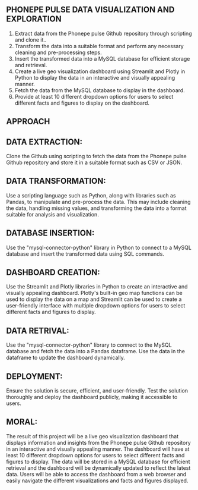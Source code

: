 ## PHONEPE PULSE DATA VISUALIZATION AND EXPLORATION
1. Extract data from the Phonepe pulse Github repository through scripting and
clone it..
2. Transform the data into a suitable format and perform any necessary cleaning
and pre-processing steps.
3. Insert the transformed data into a MySQL database for efficient storage and
retrieval.
4. Create a live geo visualization dashboard using Streamlit and Plotly in Python
to display the data in an interactive and visually appealing manner.
5. Fetch the data from the MySQL database to display in the dashboard.
6. Provide at least 10 different dropdown options for users to select different
facts and figures to display on the dashboard.
## APPROACH
## DATA EXTRACTION:
Clone the Github using scripting to fetch the data from the
Phonepe pulse Github repository and store it in a suitable format such as CSV
or JSON.
## DATA TRANSFORMATION: 
Use a scripting language such as Python, along with
libraries such as Pandas, to manipulate and pre-process the data. This may
include cleaning the data, handling missing values, and transforming the data
into a format suitable for analysis and visualization.
## DATABASE INSERTION: 
Use the "mysql-connector-python" library in Python to
connect to a MySQL database and insert the transformed data using SQL
commands.
## DASHBOARD CREATION: 
Use the Streamlit and Plotly libraries in Python to create
an interactive and visually appealing dashboard. Plotly's built-in geo map
functions can be used to display the data on a map and Streamlit can be used
to create a user-friendly interface with multiple dropdown options for users to
select different facts and figures to display.
## DATA RETRIVAL: 
Use the "mysql-connector-python" library to connect to the
MySQL database and fetch the data into a Pandas dataframe. Use the data in
the dataframe to update the dashboard dynamically.
## DEPLOYMENT: 
Ensure the solution is secure, efficient, and user-friendly. Test
the solution thoroughly and deploy the dashboard publicly, making it
accessible to users.
## MORAL:
The result of this project will be a live geo visualization dashboard that displays
information and insights from the Phonepe pulse Github repository in an interactive
and visually appealing manner. The dashboard will have at least 10 different
dropdown options for users to select different facts and figures to display. The data
will be stored in a MySQL database for efficient retrieval and the dashboard will be
dynamically updated to reflect the latest data.
Users will be able to access the dashboard from a web browser and easily navigate
the different visualizations and facts and figures displayed.
